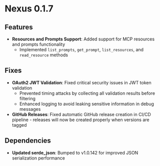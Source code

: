 # Nexus 0.1.7

## Features

- **Resources and Prompts Support**: Added support for MCP resources and prompts functionality
  - Implemented `list_prompts`, `get_prompt`, `list_resources`, and `read_resource` methods

## Fixes

- **OAuth2 JWT Validation**: Fixed critical security issues in JWT token validation
  - Prevented timing attacks by collecting all validation results before filtering
  - Enhanced logging to avoid leaking sensitive information in debug messages
- **GitHub Releases**: Fixed automatic GitHub release creation in CI/CD pipeline - releases will now be created properly when versions are tagged

## Dependencies

- **Updated serde_json**: Bumped to v1.0.142 for improved JSON serialization performance
